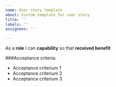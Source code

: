 ```yaml
---
name: User story template
about: Custom template for user story
title: ''
labels: ''
assignees: ''

---
```


As a **role** I can **capability** so that **received benefit**

###Acceptance criteria:

- Acceptance criterium 1
- Acceptance criterium 2
- Acceptance criterium 3
